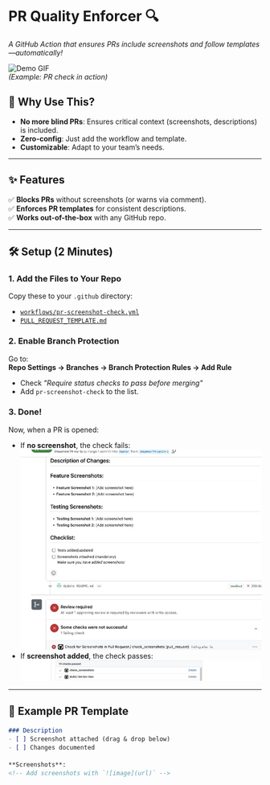 # PR Quality Enforcer 🔍  
_A GitHub Action that ensures PRs include screenshots and follow templates—automatically!_

![Demo GIF](https://media.giphy.com/media/v1.Y2lkPTc5MGI3NjExcW0yY2V6dWl4Z3FjZ3JtM3JtY2VjZzJ6eHZtN2RqZmZ1ZWZ0YiZlcD12MV9pbnRlcm5hbF9naWZfYnlfaWQmY3Q9Zw/xT5LMHxhOfscxPfIfm/giphy.gif)  
*(Example: PR check in action)*  

## 🚀 Why Use This?  
- **No more blind PRs**: Ensures critical context (screenshots, descriptions) is included.  
- **Zero-config**: Just add the workflow and template.  
- **Customizable**: Adapt to your team’s needs.  

---

## ✨ **Features**  
✅ **Blocks PRs** without screenshots (or warns via comment).  
✅ **Enforces PR templates** for consistent descriptions.  
✅ **Works out-of-the-box** with any GitHub repo.  

---

## 🛠 **Setup (2 Minutes)**  
### 1. Add the Files to Your Repo  
Copy these to your `.github` directory:  
- [`workflows/pr-screenshot-check.yml`](.github/workflows/pr-screenshot-check.yml)  
- [`PULL_REQUEST_TEMPLATE.md`](.github/PULL_REQUEST_TEMPLATE.md)  

### 2. Enable Branch Protection  
Go to:  
**Repo Settings → Branches → Branch Protection Rules → Add Rule**  
- Check _"Require status checks to pass before merging"_  
- Add `pr-screenshot-check` to the list.  

### 3. Done!  
Now, when a PR is opened:  
- If **no screenshot**, the check fails:  
  ![Failed Check](pr_check_fail.jpeg)  
- If **screenshot added**, the check passes:  
  ![Success Check](pr_check_sucess.jpeg)  

---

## 📝 **Example PR Template**  
```markdown  
### Description  
- [ ] Screenshot attached (drag & drop below)  
- [ ] Changes documented  

**Screenshots**:  
<!-- Add screenshots with `![image](url)` -->  
